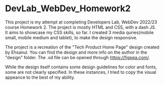 # DevLab_WebDev_Homework2

This project is my attempt at completing Developers Lab, WebDev 2022/23 course Homework 2. The project is mostly HTML and CSS, with a dash JS. It aims to showcase  my CSS skills, so far. I created 3 media quries(mobile small, mobile medium and tablet), to make the design responsive. 

The project is a recreation of the "Tech Product Home Page" design created by Ehsanul. You can find the design and more info on the author in the "design" folder. The .xd file can be opened through https://figpea.com/.

While the design itself contains some design guidelines for color and fonts, some are not clearly specified. In these instances, I tried to copy the visual appeance to the best of my ability.
